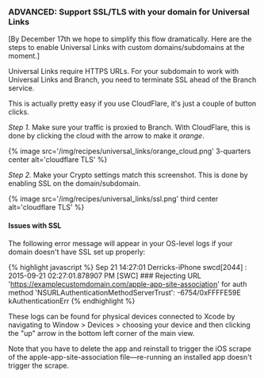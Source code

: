 ### ADVANCED: Support SSL/TLS with your domain for Universal Links

[By December 17th we hope to simplify this flow dramatically. Here are the steps to enable Universal Links with custom domains/subdomains at the moment.]

Universal Links require HTTPS URLs. For your subdomain to work with Universal Links and Branch, you need to terminate SSL ahead of the Branch service.

This is actually pretty easy if you use CloudFlare, it's just a couple of button clicks. 

 _Step 1._ Make sure your traffic is proxied to Branch. With CloudFlare, this is done by clicking the cloud with the arrow to make it _orange_.

{% image src='/img/recipes/universal_links/orange_cloud.png' 3-quarters center alt='cloudflare TLS' %}

 _Step 2._ Make your Crypto settings match this screenshot. This is done by enabling SSL on the domain/subdomain.

{% image src='/img/recipes/universal_links/ssl.png' third center alt='cloudflare TLS' %}

#### Issues with SSL 

The following error message will appear in your OS-level logs if your domain doesn't have SSL set up properly:

{% highlight javascript %}
Sep 21 14:27:01 Derricks-iPhone swcd[2044] <Notice>: 2015-09-21 02:27:01.878907 PM [SWC] ### Rejecting URL 'https://examplecustomdomain.com/apple-app-site-association' for auth method 'NSURLAuthenticationMethodServerTrust': -6754/0xFFFFE59E kAuthenticationErr
{% endhighlight %}

These logs can be found for physical devices connected to Xcode by navigating to Window > Devices > choosing your device and then clicking the "up" arrow in the bottom left corner of the main view.

Note that you have to delete the app and reinstall to trigger the iOS scrape of the apple-app-site-association file—re-running an installed app doesn't trigger the scrape.